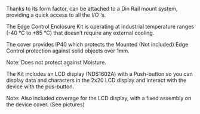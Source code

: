 <FeatureDescription>

Thanks to its form factor, can be attached to a Din Rail mount system, providing a quick access to all the I/O ‘s.

</FeatureDescription>


<FeatureList>

<Feature title="Enclosure temperature" image="temperature-sensor">

  The Edge Control Enclosure Kit is operating at industrial temperature ranges (-40 °C to +85 °C) that doesn’t require any external cooling.
  
</Feature>

<Feature title="Enclosure IP standard" image="world-map">
  The cover provides IP40 which protects the Mounted (Not included) Edge Control protection against solid objects over 1mm.

  Note: Does not protect against Moisture.
</Feature>

<Feature title="Enclosure LCD display" image="hw-pin">

  The Kit includes an LCD display (NDS1602A) with a Push-button so you can display data and characters in the 2x20 LCD display and interact with the device with the pus-button.

  Note: Also included coverage for the LCD display, with a fixed assembly on the device cover. (See pictures)

</Feature>


</FeatureList>
